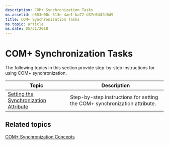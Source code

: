 ```yaml
---
description: COM+ Synchronization Tasks
ms.assetid: e653e00c-313e-4ae1-ba72-d37e0d4fd6d9
title: COM+ Synchronization Tasks
ms.topic: article
ms.date: 05/31/2018
---
```


# COM+ Synchronization Tasks

The following topics in this section provide step-by-step instructions for using COM+ synchronization.



| Topic                                                                                         | Description                                                                          |
|-----------------------------------------------------------------------------------------------|--------------------------------------------------------------------------------------|
| [Setting the Synchronization Attribute](setting-the-synchronization-attribute.md)<br/> | Step-by-step instructions for setting the COM+ synchronization attribute.<br/> |



 

## Related topics

<dl> <dt>

[COM+ Synchronization Concepts](com--synchronization-concepts.md)
</dt> </dl>

 

 




